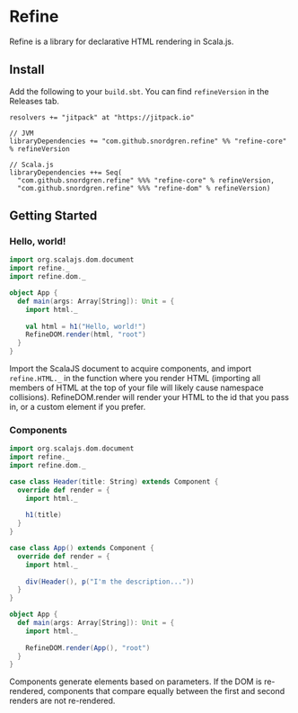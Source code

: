 # Refine

Refine is a library for declarative HTML rendering in Scala.js.

## Install
Add the following to your `build.sbt`. You can find `refineVersion` in the Releases
tab.

	resolvers += "jitpack" at "https://jitpack.io"
	
	// JVM
	libraryDependencies += "com.github.snordgren.refine" %% "refine-core" % refineVersion

	// Scala.js
    libraryDependencies ++= Seq(
      "com.github.snordgren.refine" %%% "refine-core" % refineVersion,
      "com.github.snordgren.refine" %%% "refine-dom" % refineVersion)
      
## Getting Started
### Hello, world!
```scala
import org.scalajs.dom.document
import refine._
import refine.dom._

object App {
  def main(args: Array[String]): Unit = {
    import html._
    
    val html = h1("Hello, world!")
    RefineDOM.render(html, "root")
  }
}
```

Import the ScalaJS document to acquire components, and import `refine.HTML._` in the
function where you render HTML (importing all members of HTML at the top of your file
will likely cause namespace collisions). RefineDOM.render will render your HTML to the
id that you pass in, or a custom element if you prefer.

### Components

```scala
import org.scalajs.dom.document
import refine._
import refine.dom._

case class Header(title: String) extends Component {
  override def render = {
    import html._
    
    h1(title)
  }
}

case class App() extends Component {
  override def render = {
    import html._
    
    div(Header(), p("I'm the description..."))
  }
}

object App {
  def main(args: Array[String]): Unit = {
    import html._
    
    RefineDOM.render(App(), "root")
  }
}
```

Components generate elements based on parameters. If the DOM is re-rendered,
components that compare equally between the first and second renders are not
re-rendered.

